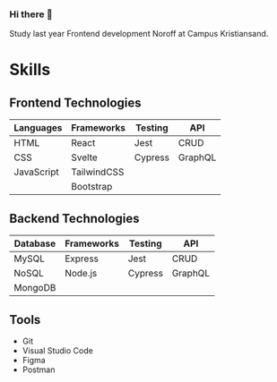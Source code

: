 ### Hi there 👋 

Study last year Frontend development Noroff at Campus Kristiansand. 

# Skills


## Frontend Technologies

| Languages | Frameworks | Testing | API  |
|-----------|------------|---------|------|
| HTML      | React      | Jest    | CRUD |
|CSS        | Svelte | Cypress | GraphQL |
|JavaScript | TailwindCSS | 
||Bootstrap | 

## Backend Technologies

| Database  | Frameworks | Testing  | API     |
|-----------|------------|----------|---------|
| MySQL     | Express    | Jest     | CRUD    |
| NoSQL     | Node.js    | Cypress  | GraphQL |
| MongoDB   |            |          |         |


## Tools
* Git
* Visual Studio Code
* Figma
* Postman

<!--
**mariusrundereim/mariusrundereim** is a ✨ _special_ ✨ repository because its `README.md` (this file) appears on your GitHub profile.

Here are some ideas to get you started:

- 🔭 I’m currently working on ...
- 🌱 I’m currently learning ...
- 👯 I’m looking to collaborate on ...
- 🤔 I’m looking for help with ...
- 💬 Ask me about ...
- 📫 How to reach me: ...
- 😄 Pronouns: ...
- ⚡ Fun fact: ...
-->

